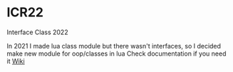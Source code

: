 # ICR22
Interface Class 2022

In 2021 I made lua class module but there wasn't interfaces, so I decided make new module for oop/classes in lua
Check documentation if you need it [Wiki](https://github.com/TehnoTheDragon/ICR22/wiki)
